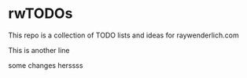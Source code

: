 # rwTODOs

This repo is a collection of TODO lists and ideas for raywenderlich.com

This is another line


some changes herssss

